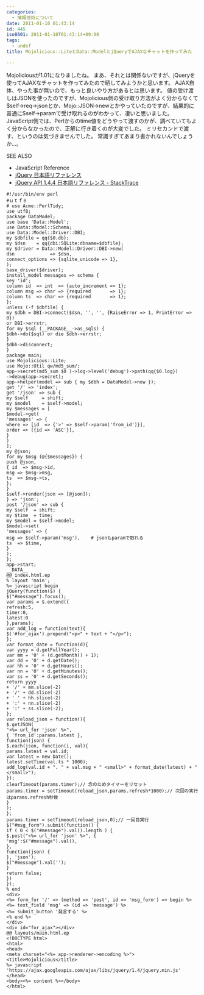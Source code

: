 ```yaml
---
categories:
  - 情報技術について
date: 2011-01-10 01:43:14
id: 445
iso8601: 2011-01-10T01:43:14+09:00
tags:
  - undef
title: Mojolicious::LiteとData::ModelとjQueryでAJAXなチャットを作ってみた

---
```


<p>Mojoliciousが1.01になりましたね。
まあ、それとは関係ないですが、jQueryを使ってAJAXなチャットを作ってみたので晒してみようかと思います。
AJAX自体、やった事が無いので、もっと良いやり方があるとは思います。
値の受け渡しはJSONを使ったのですが、Mojolicious側の受け取り方法がよく分からなくて$self->req->jsonとか、Mojo::JSON->newとかやっていたのですが、結果的に普通に$self->paramで受け取れるのがわかって、凄いと思いました。
JavaScript側では、Perlからのtime値をどうやって渡すのかが、調べていてもよく分からなかったので、正解に行き着くのが大変でした。
ミリセカンドで渡す、というのは気づきませんでした。
常識すぎてあまり書かれないんでしょうか&#133;。</p>

<div>
<p>SEE ALSO</p>
<ul>
<li>JavaScript Reference</li>
<li><a href="http://semooh.jp/jquery/" target="_blank">jQuery 日本語リファレンス</a></li>
<li><a href="http://stacktrace.jp/jquery/api/" target="_blank">jQuery API 1.4.4 日本語リファレンス - StackTrace</a></li>
</ul>
</div>



<pre><code>#!/usr/bin/env perl
#ｕｔｆ８
# use Acme::PerlTidy;
use utf8;
package DataModel;
use base &#39;Data::Model&#39;;
use Data::Model::Schema;
use Data::Model::Driver::DBI;
my &#36;dbfile = qq{&#36;0.db};
my &#36;dsn    = qq{dbi:SQLite:dbname=&#36;dbfile};
my &#36;driver = Data::Model::Driver::DBI-&gt;new(
dsn             =&gt; &#36;dsn,
connect_options =&gt; {sqlite_unicode =&gt; 1},
);
base_driver(&#36;driver);
install_model messages =&gt; schema {
key &#39;id&#39;;
column id  =&gt; int  =&gt; {auto_increment =&gt; 1};
column msg =&gt; char =&gt; {required       =&gt; 1};
column ts  =&gt; char =&gt; {required       =&gt; 1};
};
unless (-f &#36;dbfile) {
my &#36;dbh = DBI-&gt;connect(&#36;dsn, &#39;&#39;, &#39;&#39;, {RaiseError =&gt; 1, PrintError =&gt; 0})
or DBI-&gt;errstr;
for my &#36;sql (__PACKAGE__-&gt;as_sqls) {
&#36;dbh-&gt;do(&#36;sql) or die &#36;dbh-&gt;errstr;
}
&#36;dbh-&gt;disconnect;
}
package main;
use Mojolicious::Lite;
use Mojo::Util qw/md5_sum/;
app-&gt;secret(md5_sum &#36;0 )-&gt;log-&gt;level(&#39;debug&#39;)-&gt;path(qq{&#36;0.log})
-&gt;debug(app-&gt;secret);
app-&gt;helper(model =&gt; sub { my &#36;dbh = DataModel-&gt;new });
get &#39;/&#39; =&gt; &#39;index&#39;;
get &#39;/json&#39; =&gt; sub {
my &#36;self     = shift;
my &#36;model    = &#36;self-&gt;model;
my &#36;messages = [
&#36;model-&gt;get(
&#39;messages&#39; =&gt; {
where =&gt; [id  =&gt; {&#39;&gt;&#39; =&gt; &#36;self-&gt;param(&#39;from_id&#39;)}],
order =&gt; [{id =&gt; &#39;ASC&#39;}],
}
)
];
my @json;
for my &#36;msg (@{&#36;messages}) {
push @json,
{ id  =&gt; &#36;msg-&gt;id,
msg =&gt; &#36;msg-&gt;msg,
ts  =&gt; &#36;msg-&gt;ts,
};
}
&#36;self-&gt;render(json =&gt; [@json]);
} =&gt; &#39;json&#39;;
post &#39;/json&#39; =&gt; sub {
my &#36;self  = shift;
my &#36;time  = time;
my &#36;model = &#36;self-&gt;model;
&#36;model-&gt;set(
&#39;messages&#39; =&gt; {
msg =&gt; &#36;self-&gt;param(&#39;msg&#39;),    # jsonもparamで取れる
ts  =&gt; &#36;time,
}
);
};
app-&gt;start;
__DATA__
@@ index.html.ep
% layout &#39;main&#39;;
%= javascript begin
jQuery(function(&#36;) {
&#36;(&quot;#message&quot;).focus();
var params = &#36;.extend({
refresh:5,
timer:0,
latest:0
},params);
var add_log = function(text){
&#36;(&#39;#for_ajax&#39;).prepend(&quot;&lt;p&gt;&quot; + text + &quot;&lt;/p&gt;&quot;);
};
var format_date = function(d){
var yyyy = d.getFullYear();
var mm = &#39;0&#39; + (d.getMonth() + 1);
var dd = &#39;0&#39; + d.getDate();
var hh = &#39;0&#39; + d.getHours();
var nn = &#39;0&#39; + d.getMinutes();
var ss = &#39;0&#39; + d.getSeconds();
return yyyy
+ &#39;/&#39; + mm.slice(-2)
+ &#39;/&#39; + dd.slice(-2)
+ &#39; &#39; + hh.slice(-2)
+ &#39;:&#39; + nn.slice(-2)
+ &#39;:&#39; + ss.slice(-2);
};
var reload_json = function(){
&#36;.getJSON(
&quot;&lt;%= url_for &#39;json&#39; %&gt;&quot;,
{ &#39;from_id&#39;:params.latest },
function(json) {
&#36;.each(json, function(i, val){
params.latest = val.id;
var latest = new Date();
latest.setTime(val.ts * 1000);
add_log(val.id + &quot;. &quot; + val.msg + &quot; &lt;small&gt;&quot; + format_date(latest) + &quot;&lt;/small&gt;&quot;);
});
clearTimeout(params.timer);// 念のためタイマーをリセット
params.timer = setTimeout(reload_json,params.refresh*1000);// 次回の実行はparams.refresh秒後
}
);
};
params.timer = setTimeout(reload_json,0);// 一回目実行
&#36;(&quot;#msg_form&quot;).submit(function() {
if ( 0 &lt; &#36;(&quot;#message&quot;).val().length ) {
&#36;.post(&quot;&lt;%= url_for &#39;json&#39; %&gt;&quot;, {
&#39;msg&#39;:&#36;(&quot;#message&quot;).val(),
},
function(json) {
}, &#39;json&#39;);
&#36;(&quot;#message&quot;).val(&#39;&#39;);
}
return false;
})
});
% end
&lt;div&gt;
&lt;%= form_for &#39;/&#39; =&gt; (method =&gt; &#39;post&#39;, id =&gt; &#39;msg_form&#39;) =&gt; begin %&gt;
&lt;%= text_field &#39;msg&#39; =&gt; (id =&gt; &#39;message&#39;) %&gt;
&lt;%= submit_button &#39;発言する&#39; %&gt;
&lt;% end %&gt;
&lt;/div&gt;
&lt;div id=&quot;for_ajax&quot;&gt;&lt;/div&gt;
@@ layouts/main.html.ep
&lt;!DOCTYPE html&gt;
&lt;html&gt;
&lt;head&gt;
&lt;meta charset=&quot;&lt;%= app-&gt;renderer-&gt;encoding %&gt;&quot;&gt;
&lt;title&gt;Mojolicious&lt;/title&gt;
%= javascript &#39;https://ajax.googleapis.com/ajax/libs/jquery/1.4/jquery.min.js&#39;
&lt;/head&gt;
&lt;body&gt;&lt;%= content %&gt;&lt;/body&gt;
&lt;/html&gt;
</code></pre>
    	